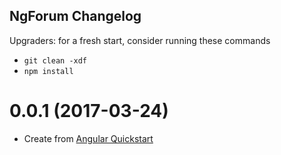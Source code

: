 ## NgForum Changelog
Upgraders: for a fresh start, consider running these commands 
* `git clean -xdf` 
* `npm install`

<a name="0.0.1"></a>
# 0.0.1 (2017-03-24)
* Create from [Angular Quickstart](https://github.com/angular/quickstart)
